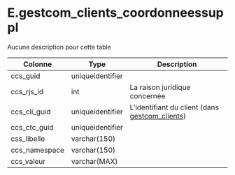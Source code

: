 # E.gestcom_clients_coordonneessuppl

Aucune description pour cette table

Colonne|Type|Description
---|---|---
ccs_guid|uniqueidentifier|
ccs_rjs_id|int|La raison juridique concernée 
ccs_cli_guid|uniqueidentifier|L'identifiant du client (dans [gestcom_clients](generated_gestcom_clients.md)) 
ccs_ctc_guid|uniqueidentifier|
css_libelle|varchar(150)|
ccs_namespace|varchar(150)|
ccs_valeur|varchar(MAX)|
